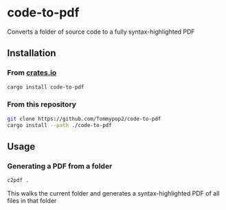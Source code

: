# code-to-pdf

Converts a folder of source code to a fully syntax-highlighted PDF

## Installation

### From [crates.io](https://crates.io)

```bash
cargo install code-to-pdf
```

### From this repository

```bash
git clone https://github.com/Tommypop2/code-to-pdf
cargo install --path ./code-to-pdf
```

## Usage

### Generating a PDF from a folder

```bash
c2pdf .
```

This walks the current folder and generates a syntax-highlighted PDF of all files in that folder
